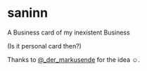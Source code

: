 # saninn

A Business card of my inexistent Business

(Is it personal card then?)

Thanks to [@_der_markusende](https://twitter.com/_der_markusende) for the idea ☺️.